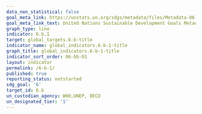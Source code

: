 ```yaml
---
data_non_statistical: false
goal_meta_link: https://unstats.un.org/sdgs/metadata/files/Metadata-06-0B-01.pdf
goal_meta_link_text: United Nations Sustainable Development Goals Metadata (pdf 428kB)
graph_type: line
indicator: 6.b.1
target: global_targets.6-b-title
indicator_name: global_indicators.6-b-1-title
graph_title: global_indicators.6-b-1-title
indicator_sort_order: 06-bb-01
layout: indicator
permalink: /6-b-1/
published: true
reporting_status: notstarted
sdg_goal: '6'
target_id: 6.b
un_custodian_agency: WHO,UNEP, OECD
un_designated_tier: '1'
---
```

